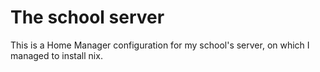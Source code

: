 # The school server

This is a Home Manager configuration for my school's server, on which I managed to install nix.